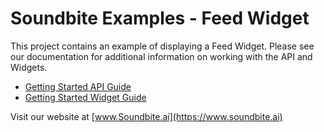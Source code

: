 # Soundbite Examples - Feed Widget

This project contains an example of displaying a Feed Widget.  Please see our documentation for
additional information on working with the API and Widgets.

- [Getting Started API Guide](../../docs/getting-started-api.md)
- [Getting Started Widget Guide](../../docs/getting-started-widgets.md)

Visit our website at [www.Soundbite.ai](https://www.soundbite.ai)
